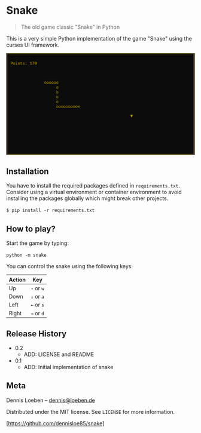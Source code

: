 # Snake
>  The old  game classic "Snake" in Python

This is a very simple Python implementation of the game "Snake" using the curses UI framework.

![](snake.png)

## Installation

You have to install the required packages defined in `requirements.txt`. Consider using a virtual environment or container environment to avoid installing the packages globally which might break other projects.

`$ pip install -r requirements.txt`

## How to play?

Start the game by typing:

`python -m snake`

You can control the snake using the following keys:

|  Action  |  Key       |
| -------- | ---------- |
| Up       | `↑` or `w` |
| Down     | `↓` or `a` |
| Left     | `←` or `s` |
| Right    | `→` or `d` |

## Release History

* 0.2
    * ADD: LICENSE and README
* 0.1
    * ADD: Initial implementation of snake

## Meta

Dennis Loeben – dennis@loeben.de

Distributed under the MIT license. See ``LICENSE`` for more information.

[https://github.com/dennisloe85/snake]